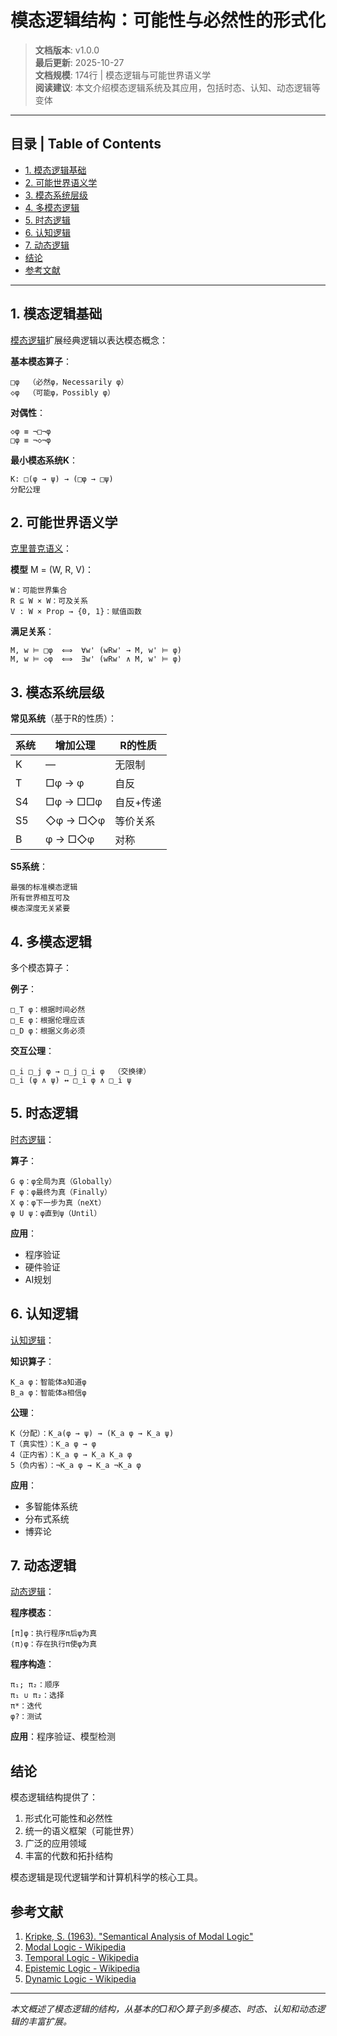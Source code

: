 # 模态逻辑结构：可能性与必然性的形式化

> **文档版本**: v1.0.0  
> **最后更新**: 2025-10-27  
> **文档规模**: 174行 | 模态逻辑与可能世界语义学  
> **阅读建议**: 本文介绍模态逻辑系统及其应用，包括时态、认知、动态逻辑等变体

---

## 目录 | Table of Contents

- [1. 模态逻辑基础](#1-模态逻辑基础)
- [2. 可能世界语义学](#2-可能世界语义学)
- [3. 模态系统层级](#3-模态系统层级)
- [4. 多模态逻辑](#4-多模态逻辑)
- [5. 时态逻辑](#5-时态逻辑)
- [6. 认知逻辑](#6-认知逻辑)
- [7. 动态逻辑](#7-动态逻辑)
- [结论](#结论)
- [参考文献](#参考文献)

---

## 1. 模态逻辑基础

[模态逻辑](https://en.wikipedia.org/wiki/Modal_logic)扩展经典逻辑以表达模态概念：

**基本模态算子**：
```
□φ  （必然φ，Necessarily φ）
◇φ  （可能φ，Possibly φ）
```

**对偶性**：
```
◇φ ≡ ¬□¬φ
□φ ≡ ¬◇¬φ
```

**最小模态系统K**：
```
K: □(φ → ψ) → (□φ → □ψ)
分配公理
```

## 2. 可能世界语义学

[克里普克语义](https://en.wikipedia.org/wiki/Kripke_semantics)：

**模型** M = (W, R, V)：
```
W：可能世界集合
R ⊆ W × W：可及关系
V : W × Prop → {0, 1}：赋值函数
```

**满足关系**：
```
M, w ⊨ □φ  ⟺  ∀w' (wRw' → M, w' ⊨ φ)
M, w ⊨ ◇φ  ⟺  ∃w' (wRw' ∧ M, w' ⊨ φ)
```

## 3. 模态系统层级

**常见系统**（基于R的性质）：

| 系统 | 增加公理 | R的性质 |
|------|---------|---------|
| K | — | 无限制 |
| T | □φ → φ | 自反 |
| S4 | □φ → □□φ | 自反+传递 |
| S5 | ◇φ → □◇φ | 等价关系 |
| B | φ → □◇φ | 对称 |

**S5系统**：
```
最强的标准模态逻辑
所有世界相互可及
模态深度无关紧要
```

## 4. 多模态逻辑

多个模态算子：

**例子**：
```
□_T φ：根据时间必然
□_E φ：根据伦理应该
□_D φ：根据义务必须
```

**交互公理**：
```
□_i □_j φ → □_j □_i φ  （交换律）
□_i (φ ∧ ψ) ↔ □_i φ ∧ □_i ψ
```

## 5. 时态逻辑

[时态逻辑](https://en.wikipedia.org/wiki/Temporal_logic)：

**算子**：
```
G φ：φ全局为真（Globally）
F φ：φ最终为真（Finally）
X φ：φ下一步为真（neXt）
φ U ψ：φ直到ψ（Until）
```

**应用**：
- 程序验证
- 硬件验证
- AI规划

## 6. 认知逻辑

[认知逻辑](https://en.wikipedia.org/wiki/Epistemic_modal_logic)：

**知识算子**：
```
K_a φ：智能体a知道φ
B_a φ：智能体a相信φ
```

**公理**：
```
K（分配）：K_a(φ → ψ) → (K_a φ → K_a ψ)
T（真实性）：K_a φ → φ
4（正内省）：K_a φ → K_a K_a φ
5（负内省）：¬K_a φ → K_a ¬K_a φ
```

**应用**：
- 多智能体系统
- 分布式系统
- 博弈论

## 7. 动态逻辑

[动态逻辑](https://en.wikipedia.org/wiki/Dynamic_logic_(modal_logic))：

**程序模态**：
```
[π]φ：执行程序π后φ为真
⟨π⟩φ：存在执行π使φ为真
```

**程序构造**：
```
π₁; π₂：顺序
π₁ ∪ π₂：选择
π*：迭代
φ?：测试
```

**应用**：程序验证、模型检测

## 结论

模态逻辑结构提供了：
1. 形式化可能性和必然性
2. 统一的语义框架（可能世界）
3. 广泛的应用领域
4. 丰富的代数和拓扑结构

模态逻辑是现代逻辑学和计算机科学的核心工具。

## 参考文献

1. [Kripke, S. (1963). "Semantical Analysis of Modal Logic"](https://en.wikipedia.org/wiki/Kripke_semantics)
2. [Modal Logic - Wikipedia](https://en.wikipedia.org/wiki/Modal_logic)
3. [Temporal Logic - Wikipedia](https://en.wikipedia.org/wiki/Temporal_logic)
4. [Epistemic Logic - Wikipedia](https://en.wikipedia.org/wiki/Epistemic_modal_logic)
5. [Dynamic Logic - Wikipedia](https://en.wikipedia.org/wiki/Dynamic_logic_(modal_logic))

---

*本文概述了模态逻辑的结构，从基本的□和◇算子到多模态、时态、认知和动态逻辑的丰富扩展。*

